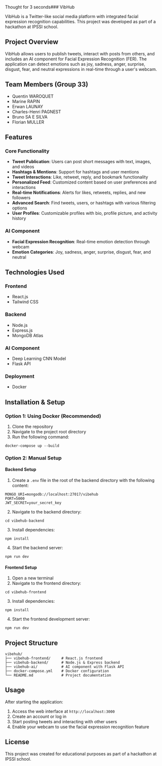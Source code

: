 Thought for 3 seconds### VibHub

VibHub is a Twitter-like social media platform with integrated facial expression recognition capabilities. This project was developed as part of a hackathon at IPSSI school.

## Project Overview

VibHub allows users to publish tweets, interact with posts from others, and includes an AI component for Facial Expression Recognition (FER). The application can detect emotions such as joy, sadness, anger, surprise, disgust, fear, and neutral expressions in real-time through a user's webcam.

## Team Members (Group 33)

- Quentin WAROQUET
- Marine RAPIN
- Erwan LAUNAY
- Charles-Henri PAGNEST
- Bruno SA E SILVA
- Florian MULLER


## Features

### Core Functionality

- **Tweet Publication**: Users can post short messages with text, images, and videos
- **Hashtags & Mentions**: Support for hashtags and user mentions
- **Tweet Interactions**: Like, retweet, reply, and bookmark functionality
- **Personalized Feed**: Customized content based on user preferences and interactions
- **Real-time Notifications**: Alerts for likes, retweets, replies, and new followers
- **Advanced Search**: Find tweets, users, or hashtags with various filtering options
- **User Profiles**: Customizable profiles with bio, profile picture, and activity history


### AI Component

- **Facial Expression Recognition**: Real-time emotion detection through webcam
- **Emotion Categories**: Joy, sadness, anger, surprise, disgust, fear, and neutral


## Technologies Used

### Frontend

- React.js
- Tailwind CSS


### Backend

- Node.js
- Express.js
- MongoDB Atlas


### AI Component

- Deep Learning CNN Model
- Flask API


### Deployment

- Docker


## Installation & Setup

### Option 1: Using Docker (Recommended)

1. Clone the repository
2. Navigate to the project root directory
3. Run the following command:

```plaintext
docker-compose up --build
```




### Option 2: Manual Setup

#### Backend Setup

1. Create a `.env` file in the root of the backend directory with the following content:

```plaintext
MONGO_URI=mongodb://localhost:27017/vibehub
PORT=5000
JWT_SECRET=your_secret_key
```


2. Navigate to the backend directory:

```plaintext
cd vibehub-backend
```


3. Install dependencies:

```plaintext
npm install
```


4. Start the backend server:

```plaintext
npm run dev
```




#### Frontend Setup

1. Open a new terminal
2. Navigate to the frontend directory:

```plaintext
cd vibehub-frontend
```


3. Install dependencies:

```plaintext
npm install
```


4. Start the frontend development server:

```plaintext
npm run dev
```




## Project Structure

```plaintext
vibehub/
├── vibehub-frontend/     # React.js frontend
├── vibehub-backend/      # Node.js & Express backend
├── vibehub-ai/           # AI component with Flask API
├── docker-compose.yml    # Docker configuration
└── README.md             # Project documentation
```

## Usage

After starting the application:

1. Access the web interface at `http://localhost:3000`
2. Create an account or log in
3. Start posting tweets and interacting with other users
4. Enable your webcam to use the facial expression recognition feature


## License

This project was created for educational purposes as part of a hackathon at IPSSI school.